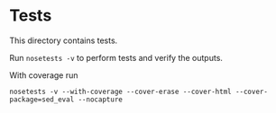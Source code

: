 Tests
=====

This directory contains tests.

Run ``nosetests -v`` to perform tests and verify the outputs.

With coverage run

``nosetests -v --with-coverage --cover-erase --cover-html --cover-package=sed_eval --nocapture``
